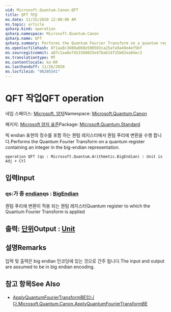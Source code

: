 ```yaml
---
uid: Microsoft.Quantum.Canon.QFT
title: QFT 작업
ms.date: 11/25/2020 12:00:00 AM
ms.topic: article
qsharp.kind: operation
qsharp.namespace: Microsoft.Quantum.Canon
qsharp.name: QFT
qsharp.summary: Performs the Quantum Fourier Transform on a quantum register containing an integer in the big-endian representation.
ms.openlocfilehash: 8f1aa8c3680a068e500503ca25afa9a49e4ef5bf
ms.sourcegitcommit: a87c1aa8e7453360025e47ba614f25b02ea84ec3
ms.translationtype: MT
ms.contentlocale: ko-KR
ms.lasthandoff: 11/26/2020
ms.locfileid: "96205541"
---
```

# <a name="qft-operation"></a><span data-ttu-id="ff7a9-102">QFT 작업</span><span class="sxs-lookup"><span data-stu-id="ff7a9-102">QFT operation</span></span>

<span data-ttu-id="ff7a9-103">네임 스페이스: [Microsoft. 양자](xref:Microsoft.Quantum.Canon)</span><span class="sxs-lookup"><span data-stu-id="ff7a9-103">Namespace: [Microsoft.Quantum.Canon](xref:Microsoft.Quantum.Canon)</span></span>

<span data-ttu-id="ff7a9-104">패키지: [Microsoft 양자 표준](https://nuget.org/packages/Microsoft.Quantum.Standard)</span><span class="sxs-lookup"><span data-stu-id="ff7a9-104">Package: [Microsoft.Quantum.Standard](https://nuget.org/packages/Microsoft.Quantum.Standard)</span></span>


<span data-ttu-id="ff7a9-105">빅 endian 표현의 정수를 포함 하는 퀀텀 레지스터에서 퀀텀 푸리에 변환을 수행 합니다.</span><span class="sxs-lookup"><span data-stu-id="ff7a9-105">Performs the Quantum Fourier Transform on a quantum register containing an integer in the big-endian representation.</span></span>

```qsharp
operation QFT (qs : Microsoft.Quantum.Arithmetic.BigEndian) : Unit is Adj + Ctl
```


## <a name="input"></a><span data-ttu-id="ff7a9-106">입력</span><span class="sxs-lookup"><span data-stu-id="ff7a9-106">Input</span></span>

### <a name="qs--bigendian"></a><span data-ttu-id="ff7a9-107">qs:가 중 [endian](xref:Microsoft.Quantum.Arithmetic.BigEndian)</span><span class="sxs-lookup"><span data-stu-id="ff7a9-107">qs : [BigEndian](xref:Microsoft.Quantum.Arithmetic.BigEndian)</span></span>

<span data-ttu-id="ff7a9-108">퀀텀 푸리에 변환이 적용 되는 퀀텀 레지스터</span><span class="sxs-lookup"><span data-stu-id="ff7a9-108">Quantum register to which the Quantum Fourier Transform is applied</span></span>



## <a name="output--unit"></a><span data-ttu-id="ff7a9-109">출력: [단위](xref:microsoft.quantum.lang-ref.unit)</span><span class="sxs-lookup"><span data-stu-id="ff7a9-109">Output : [Unit](xref:microsoft.quantum.lang-ref.unit)</span></span>



## <a name="remarks"></a><span data-ttu-id="ff7a9-110">설명</span><span class="sxs-lookup"><span data-stu-id="ff7a9-110">Remarks</span></span>

<span data-ttu-id="ff7a9-111">입력 및 출력은 big endian 인코딩에 있는 것으로 간주 됩니다.</span><span class="sxs-lookup"><span data-stu-id="ff7a9-111">The input and output are assumed to be in big endian encoding.</span></span>

## <a name="see-also"></a><span data-ttu-id="ff7a9-112">참고 항목</span><span class="sxs-lookup"><span data-stu-id="ff7a9-112">See Also</span></span>

- [<span data-ttu-id="ff7a9-113">ApplyQuantumFourierTransformBE입니다.</span><span class="sxs-lookup"><span data-stu-id="ff7a9-113">Microsoft.Quantum.Canon.ApplyQuantumFourierTransformBE</span></span>](xref:Microsoft.Quantum.Canon.ApplyQuantumFourierTransformBE)